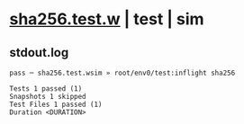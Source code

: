 # [sha256.test.w](../../../../../../tests/sdk_tests/util/sha256.test.w) | test | sim

## stdout.log
```log
pass ─ sha256.test.wsim » root/env0/test:inflight sha256

Tests 1 passed (1)
Snapshots 1 skipped
Test Files 1 passed (1)
Duration <DURATION>
```

